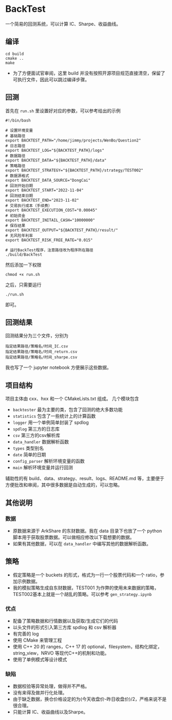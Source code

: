 # BackTest
一个简易的回测系统，可以计算 IC、Sharpe、收益曲线。

## 编译
```
cd build
cmake ..
make
```
- 为了方便面试官审阅，这里 build 并没有按照开源项目规范直接清空，保留了可执行文件，因此可以跳过编译步骤。

## 回测
首先在 `run.sh` 里设置好对应的参数，可以参考给出的示例
```
#!/bin/bash

# 设置环境变量
# 基础路径
export BACKTEST_PATH="/home/jimmy/projects/WenBo/Question2"
# 日志路径
export BACKTEST_LOG="${BACKTEST_PATH}/logs"
# 数据路径
export BACKTEST_DATA="${BACKTEST_PATH}/data"
# 策略路径
export BACKTEST_STRATEGY="${BACKTEST_PATH}/strategy/TEST002"
# 数据源格式
export BACKTEST_DATA_SOURCE="DongCai"
# 回测开始日期
export BACKTEST_START="2022-11-04"
# 回测结束日期
export BACKTEST_END="2023-11-02"
# 交易执行成本（手续费）
export BACKTEST_EXECUTION_COST="0.00045"
# 初始资金
export BACKTEST_INITAIL_CASH="10000000"
# 保存结果
export BACKTEST_OUTPUT="${BACKTEST_PATH}/result/"
# 无风险年利率
export BACKTEST_RISK_FREE_RATE="0.015"

# 运行BackTest程序，注意路径改为程序所在路径
./build/BackTest
```
然后添加一下权限
```
chmod +x run.sh
```
之后，只需要运行
```
./run.sh
```
即可。

## 回测结果
回测结果分为三个文件，分别为
```
指定结果路径/策略名/时间_IC.csv
指定结果路径/策略名/时间_return.csv
指定结果路径/策略名/时间_sharpe.csv
``````
我也写了一个 jupyter notebook 方便展示这些数据。

## 项目结构
项目主体由 cxx、hxx 和一个 CMakeLists.txt 组成。
几个模块包含
- `backtester` 最为主要的类，包含了回测的绝大多数功能
- `statistics` 包含了一些统计上的计算函数
- `logger` 用一个单例简单封装了 spdlog
- `spdlog` 第三方的日志库
- `csv` 第三方的csv解析库
- `data_handler` 数据解析函数
- `types` 类型别名
- `date` 简单的日期
- `config_parser` 解析环境变量的函数
- `main` 解析环境变量并运行回测 

辅助性的有 build、data、strategy、result、logs、README.md 等，主要便于方便批改和审阅，其中很多数据是自动生成的，可以忽略。
## 其他说明
### 数据
- 原数据来源于 ArkShare 的东财数据。我在 data 目录下也放了一个 python 脚本用于获取股票数据。可以做相应修改以下载想要的数据。
- 如果有其他数据，可以在 `data_handler` 中编写其他的数据解析函数。

## 策略
- 假定策略是一个 buckets 的形式，格式为一行一个股票代码和一个 ratio，参加示例数据。
- 我的模拟策略生成自东财数据，TEST001 为作弊的使用未来数据的策略，TEST002基本上就是一个胡乱的策略。可以参考 `gen_strategy.ipynb`

### 优点
- 配备了策略数据和行情数据以及获取/生成它们的代码
- 以头文件的形式引入第三方库 spdlog 和 csv 解析器
- 有完善的 log
- 使用 CMake 来管理工程
- 使用 C++ 20 的 ranges，C++ 17 的 optional，filesystem，结构化绑定，string_view，NRVO 等现代C++的机制和功能。
- 使用了单例模式等设计模式

### 缺陷
- 数据校验等异常处理，做得并不严格。
- 没有来得及做并行化处理。
- 由于缺乏数据，换仓价格设定的为(今天收盘价-昨日收盘价)/2，严格来说不是很合理。
- 只能计算 IC、收益曲线以及Sharpe。